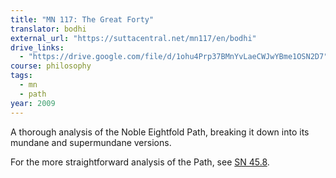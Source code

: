 ```yaml
---
title: "MN 117: The Great Forty"
translator: bodhi
external_url: "https://suttacentral.net/mn117/en/bodhi"
drive_links:
  - "https://drive.google.com/file/d/1ohu4Prp37BMnYvLaeCWJwYBme1OSN2D7"
course: philosophy
tags:
  - mn
  - path
year: 2009
---
```


A thorough analysis of the Noble Eightfold Path, breaking it down into its mundane and supermundane versions.

For the more straightforward analysis of the Path, see [SN 45.8](/content/canon/sn45.8).
